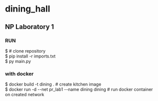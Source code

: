 # dining_hall

## NP Laboratory 1

### RUN

$ # clone repository <br />
$ pip install -r imports.txt <br />
$ py main.py <br />

### with docker

$ docker build -t dining . # create kitchen image <br />
$ docker run -d --net pr_lab1 --name dining dining # run docker container on created network <br />
